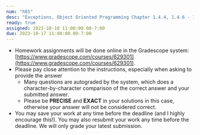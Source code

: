 ```yaml
---
num: "h01"
desc: "Exceptions, Object Oriented Programming Chapter 1.4.4, 1.4.6 - 1.4.6.1"
ready: true
assigned: 2023-10-10 11:00:00.00-7:00
due: 2023-10-17 11:00:00.00-7:00
---
```


* Homework assignments will be done online in the Gradescope system: [https://www.gradescope.com/courses/629301](https://www.gradescope.com/courses/629301).
* Please pay close attention to the instructions, especially when asking to provide the answer
	* Many questions are autograded by the system, which does a character-by-character comparison of the correct answer and your submitted answer.
	* Please be **PRECISE** and **EXACT** in your solutions in this case, otherwise your answer will not be considered correct.
* You may save your work at any time before the deadline (and I highly encourage this!). You may also resubmit your work any time before the deadline. We will only grade your latest submission.
